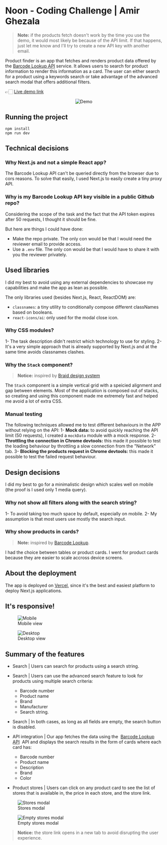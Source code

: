 # Noon - Coding Challenge | Amir Ghezala

> **Note:** if the products fetch doesn't work by the time you use the demo, it would most likely be because of the API limit. If that happens, just let me know and I'll try to create a new API key with another email.

Product finder is an app that fetches and renders product data offered by the [Barcode Lookup API](https://www.barcodelookup.com/api) service. It allows users to search for product information to render this information as a card. The user can either search for a product using a keywords search or take advantage of the advanced search modal that offers additional filters.

👉🏻 [Live demo link](https://noon-task.vercel.app/)

<p align="center">
    <img alt="Demo" src="https://res.cloudinary.com/dorcersy5/image/upload/c_scale,q_100,h_400/v1613161233/demo_nedfin.gif">
</p>

## Running the project

```
npm install
npm run dev
```

## Technical decisions

### Why Next.js and not a simple React app?

The Barcode Lookup API can't be queried directly from the browser due to cors reasons. To solve that easily, I used Next.js to easily create a tiny proxy API.

### Why is my Barcode Lookup API key visible in a public Github repo?

Considering the scope of the task and the fact that the API token expires after 50 requests, I thought it should be fine.

But here are things I could have done:

- Make the repo private. The only con would be that I would need the reviewer email to provide access.
- Use a `.env` file. The only con would be that I would have to share it with you the reviewer privately.

## Used libraries

I did my best to avoid using any external dependencies to showcase my capabilities and make the app as lean as possible.

The only libraries used (besides Next.js, React, ReactDOM) are:

- `classnames`: a tiny utility to conditionally compose different classNames based on booleans.
- `react-icons/ai`: only used for the modal close icon.

### Why CSS modules?

1- The task description didn't restrict which technology to use for styling.
2- It's a very simple approach that is already supported by Next.js and at the same time avoids classnames clashes.

### Why the `Stack` component?

> **Notice:** inspired by [Braid design system](https://seek-oss.github.io/braid-design-system/components/Stack/)

The `Stack` component is a simple vertical grid with a speicied alignment and gap between elements.
Most of the application is composed out of stacks, so creating and using this component made me extremely fast and helped me avoid a lot of extra CSS.

### Manual testing

The following techniques allowed me to test different behaviours in the APP without relying on the API:
1- **Mock data:** to avoid quickly reaching the API limit (50 requests), I created a `mockData` module with a mock response.
2- **Throttling the connection in Chrome devtools:** this made it possible to test the loading behaviour by throttling a slow connection from the "Network" tab.
3- **Blocking the products request in Chrome devtools:** this made it possible to test the failed request behaviour.

## Design decisions

I did my best to go for a minimalistic design which scales well on mobile (the proof is I used only 1 media query).

### Why not show all filters along with the search string?

1- To avoid taking too much space by default, especially on mobile.
2- My assumption is that most users use mostly the search input.

### Why show products in cards?

> **Note:** inspired by [Barcode Lookup](https://www.barcodelookup.com/).

I had the choice between tables or product cards. I went for product cards because they are easier to scale accross device screens.

## About the deployment

The app is deployed on [Vercel](https://vercel.com/), since it's the best and easiest platform to deploy Next.js applications.

## It's responsive!

<figure>
    <img alt="Mobile" src="https://res.cloudinary.com/dorcersy5/image/upload/v1613161754/noon-mobile_wnydzf.png">
    <figcaption>Mobile view</figcaption>
</figure>

<figure>
    <img alt="Desktop" src="https://res.cloudinary.com/dorcersy5/image/upload/v1613161756/noon-desktop_zbukvx.png">
    <figcaption>Desktop view</figcaption>
</figure>

## Summary of the features

- Search | Users can search for products using a search string.
- Search | Users can use the advanced search feature to look for products using multiple search criteria:
  - Barcode number
  - Product name
  - Brand
  - Manufacturer
  - Search string.
- Search | In both cases, as long as all fields are empty, the search button is disabled.

- API integration | Our app fetches the data using the  [Barcode Lookup API](https://www.barcodelookup.com/api)  API and displays the search results in the form of cards where each card has:

  - Barcode number
  - Product name
  - Description
  - Brand
  - Color

- Product stores | Users can click on any product card to see the list of stores that is available in, the price in each store, and the store link.

<figure>
    <img alt="Stores modal" src="https://res.cloudinary.com/dorcersy5/image/upload/v1613159988/Stores%20modal.png">
    <figcaption>Stores modal</figcaption>
</figure>

<figure>
    <img alt="Empty stores modal" src="https://res.cloudinary.com/dorcersy5/image/upload/v1613160089/Untitled.png_ewbthc.png">
    <figcaption>Empty stores modal</figcaption>
</figure>

> **Notice:** the store link opens in a new tab to avoid disrupting the user experience.
